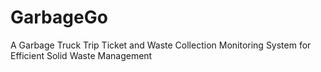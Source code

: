 # GarbageGo
A Garbage Truck Trip Ticket and Waste Collection Monitoring System for Efficient Solid Waste Management
